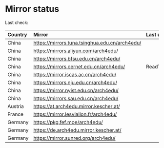 <script src="./time.js"></script>
# Mirror status
Last check: <script type="text/javascript">localize(1747805110.237554);</script>

|Country|Mirror|Last update|
|:------|:-----|:----------|
|China|https://mirrors.tuna.tsinghua.edu.cn/arch4edu/|<script type="text/javascript">localize(1747766760);</script>|
|China|https://mirrors.aliyun.com/arch4edu/|<script type="text/javascript">localize(1747766760);</script>|
|China|https://mirrors.bfsu.edu.cn/arch4edu/|<script type="text/javascript">localize(1747766760);</script>|
|China|https://mirrors.cernet.edu.cn/arch4edu/|ReadTimeout|
|China|https://mirror.iscas.ac.cn/arch4edu/|<script type="text/javascript">localize(1747766760);</script>|
|China|https://mirrors.nju.edu.cn/arch4edu/|<script type="text/javascript">localize(1747723611);</script>|
|China|https://mirror.nyist.edu.cn/arch4edu/|<script type="text/javascript">localize(1747766760);</script>|
|China|https://mirrors.sau.edu.cn/arch4edu/|<script type="text/javascript">localize(1731653531);</script>|
|Austria|https://at.arch4edu.mirror.kescher.at/|<script type="text/javascript">localize(1747766760);</script>|
|France|https://mirror.lesviallon.fr/arch4edu/|<script type="text/javascript">localize(1747766760);</script>|
|Germany|https://pkg.fef.moe/arch4edu/|<script type="text/javascript">localize(1747766760);</script>|
|Germany|https://de.arch4edu.mirror.kescher.at/|<script type="text/javascript">localize(1747766760);</script>|
|Germany|https://mirror.sunred.org/arch4edu/|<script type="text/javascript">localize(1747766760);</script>|

<script src="./tablefilter/tablefilter.js"></script>
<script src="./table.js"></script>